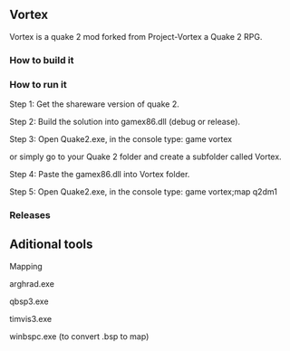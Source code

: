 ## Vortex
Vortex is a quake 2 mod forked from Project-Vortex a Quake 2 RPG.

### How to build it

### How to run it
Step 1: Get the shareware version of quake 2.

Step 2: Build the solution into gamex86.dll (debug or release).

Step 3: Open Quake2.exe, in the console type:
       game vortex

or simply go to your Quake 2 folder and create a subfolder called Vortex.
        
Step 4: Paste the gamex86.dll into Vortex folder.

Step 5: Open Quake2.exe, in the console type:
      game vortex;map q2dm1
 
### Releases


## Aditional tools

Mapping

arghrad.exe

qbsp3.exe

timvis3.exe

winbspc.exe (to convert .bsp to map)
